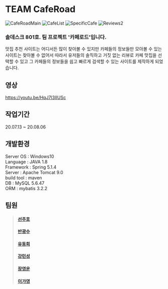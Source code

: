 # TEAM CafeRoad
![CafeRoadMain](https://user-images.githubusercontent.com/68097516/89489664-f8361d00-d7e5-11ea-8dd3-2e2b9e6b3731.jpg)
![CafeList](https://user-images.githubusercontent.com/68097516/89489755-29165200-d7e6-11ea-9814-bd50d92e6e06.jpg)
![SpecificCafe](https://user-images.githubusercontent.com/68097516/89489776-36334100-d7e6-11ea-852c-e34343a72529.jpg)
![Reviews2](https://user-images.githubusercontent.com/68097516/89501423-49520b00-d7fe-11ea-9d1a-252b6e16dac3.jpg)   
    


### 솔데스크 801호. 팀 프로젝트 '카페로드'입니다.   
 맛집 추천 사이트는 어디서든 많이 찾아볼 수 있지만 카페들의 정보들만 모아볼 수 있는 사이트는 찾아볼 수 없어서 따라서 유저들의 솔직하고 거짓 없는 리뷰로 카페 맛집을 선택할 수 있고 그 카페들의 정보들을 쉽고 빠르게 검색할 수 있는 사이트를 제작하게 되었습니다.   
 
## 영상
<https://youtu.be/HqJ7I3IIUSc>

## 작업기간
20.07.13 ~ 20.08.06

## 개발환경
Server OS : Windows10   
Language : JAVA 1.8   
Framework : Spring 5.1.4   
Server : Apache Tomcat 9.0   
build tool : maven   
DB : MySQL 5.6.47   
ORM : mybatis 3.2.2   

## 팀원
>#### [선주호](https://github.com/sunjuho)   
>#### [반광수](https://github.com/ban5915)   
>#### [유동희](https://github.com/chbr101)   
>#### [강민성](https://github.com/MINSUNG-KANG1)   
>#### [장영운](https://github.com/YoungWoon-Jang)   
>#### [이가영](https://github.com/gayoung0712)   

